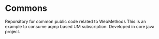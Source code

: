 # Commons
Reporsitory for common public code related to WebMethods
This is an example to consume aqmp based UM subscription.
Developed in core java project.
